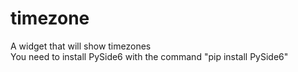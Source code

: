 # timezone
A widget that will show timezones\
You need to install PySide6 with the command "pip install PySide6"
